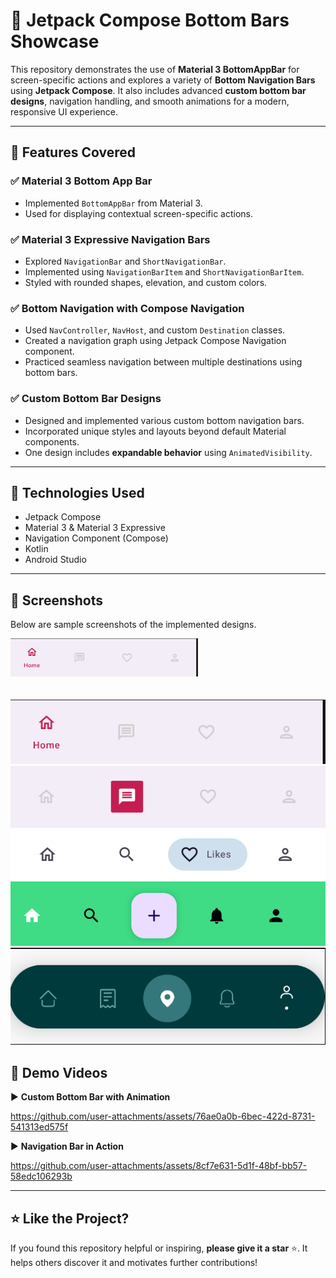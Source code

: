 # 🚀 Jetpack Compose Bottom Bars Showcase

This repository demonstrates the use of **Material 3 BottomAppBar** for screen-specific actions and explores a variety of **Bottom Navigation Bars** using **Jetpack Compose**. It also includes advanced **custom bottom bar designs**, navigation handling, and smooth animations for a modern, responsive UI experience.

---

## 📌 Features Covered

### ✅ Material 3 Bottom App Bar
- Implemented `BottomAppBar` from Material 3.
- Used for displaying contextual screen-specific actions.

### ✅ Material 3 Expressive Navigation Bars
- Explored `NavigationBar` and `ShortNavigationBar`.
- Implemented using `NavigationBarItem` and `ShortNavigationBarItem`.
- Styled with rounded shapes, elevation, and custom colors.

### ✅ Bottom Navigation with Compose Navigation
- Used `NavController`, `NavHost`, and custom `Destination` classes.
- Created a navigation graph using Jetpack Compose Navigation component.
- Practiced seamless navigation between multiple destinations using bottom bars.

### ✅ Custom Bottom Bar Designs
- Designed and implemented various custom bottom navigation bars.
- Incorporated unique styles and layouts beyond default Material components.
- One design includes **expandable behavior** using `AnimatedVisibility`.

---

## 🧩 Technologies Used

- Jetpack Compose
- Material 3 & Material 3 Expressive
- Navigation Component (Compose)
- Kotlin
- Android Studio

---

## 📸 Screenshots

Below are sample screenshots of the implemented designs.




<img src="screenshots/bottombar_1.png" width="300" style="margin-bottom: 20px;"/>

![Screenshot 1](screenshots/bottombar_1.png)
![Screenshot 1](screenshots/bottombar_2.png)
![Screenshot 1](screenshots/bottombar_3.png)
![Screenshot 1](screenshots/bottombar_6.png)
![Screenshot 1](screenshots/bottombar_7.png)






## 🎥 Demo Videos

▶️ **Custom Bottom Bar with Animation**



https://github.com/user-attachments/assets/76ae0a0b-6bec-422d-8731-541313ed575f



▶️ **Navigation Bar in Action**


https://github.com/user-attachments/assets/8cf7e631-5d1f-48bf-bb57-58edc106293b

---

## ⭐ Like the Project?

If you found this repository helpful or inspiring, **please give it a star** ⭐. It helps others discover it and motivates further contributions!
